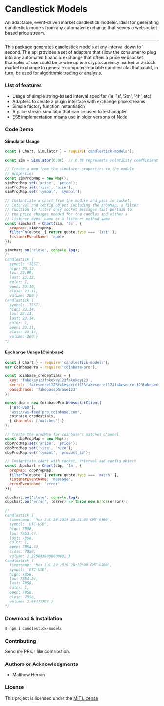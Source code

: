 Candlestick Models
==================

An adaptable, event-driven market candlestick modeler.  Ideal for generating candlestick models from any automated exchange that serves a websocket-based price stream.

* * *

This package generates candlestick models at any interval down to 1 second.  The api provides a set of adapters that allow the consumer to plug into any automated financial exchange that offers a price websocket.  Examples of use could be to wire up to a cryptocurrency market or a stock market exchange to generate computer-readable candlesticks that could, in turn, be used for algorithmic trading or analysis.

### List of features

*   Usage of simple string-based interval specifier (ie '1s', '2m', '4h', etc)
*   Adapters to create a plugin interface with exchange price streams
*   Simple factory function instantiation
*   A price stream simulator that can be used to test adapter
*   ES5 implementation means use in older versions of Node

### Code Demo

#### Simulator Usage

```js
const { Chart, Simulator } = require('candlestick-models');

const sim = Simulator(0.08); // 0.08 represents volatility coefficient (value from 0 - 1)

// Create a map from the simulator properties to the module 
// properties
const simPropMap = new Map();
simPropMap.set('price', 'price');
simPropMap.set('size', 'size');
simPropMap.set('symbol', 'symbol');

// Instantiate a chart from the module and pass in socket, 
// interval and config object including the propMap, a filter 
// function to filter only socket messages that pertain to 
// the price changes needed for the candles and either a 
// listener event name or a listener method name
const simchart = Chart(sim, '5s', {
  propMap: simPropMap,
  filterFn(quote) { return quote.type === 'last' },
  listenerEventName: 'quote'
});

simchart.on('close', console.log);
/*
Candlestick {
  symbol: 'TEST',
  high: 23.12,
  low: 23.09,
  last: 23.12,
  color: 1,
  open: 23.10,
  close: 23.11,
  volume: 200 }
Candlestick {
  symbol: 'TEST',
  high: 23.14,
  low: 23.11,
  last: 23.14,
  color: 1,
  open: 23.11,
  close: 23.14,
  volume: 200 }
*/
```

#### Exchange Usage (Coinbase)
```js
const { Chart } = require('candlestick-models');
var CoinbasePro = require('coinbase-pro');

const coinbase_credentials = {
  key: 'fakekey123fakekey123fakekey123',
  secret: 'fakesecret123fakesecret123fakesecret123fakesecret123fakesecret123fakesecret123',
  passphrase: 'fakepassphrase123'
};

const cbp = new CoinbasePro.WebsocketClient(
  ['BTC-USD'],
  'wss://ws-feed.pro.coinbase.com',
  coinbase_credentials,
  { channels: ['matches'] }
);

// Create the propMap for coinbase's matches channel
const cbpPropMap = new Map();
cbpPropMap.set('price', 'price');
cbpPropMap.set('size', 'size');
cbpPropMap.set('symbol', 'product_id');

// Instantiate chart with socket, interval and config object
const cbpchart = Chart(cbp, '1m', {
  propMap: cbpPropMap,
  filterFn(quote) { return quote.type === 'match' },
  listenerEventName: 'message',
  errorEventName: 'error'
});

cbpchart.on('close', console.log);
cbpchart.on('error', (error) => throw new Error(error));

/*
Candlestick {
  timestamp: 'Mon Jul 29 2019 20:31:00 GMT-0500',
  symbol: 'BTC-USD',
  high: 7858,
  low: 7853.44,
  last: 7858,
  color: 1,
  open: 7854.43,
  close: 7858,
  volume: 1.2756039000000001 }
Candlestick {
  timestamp: 'Mon Jul 29 2019 20:32:00 GMT-0500',
  symbol: 'BTC-USD',
  high: 7858,
  low: 7854.24,
  last: 7858,
  color: 1,
  open: 7858,
  close: 7858,
  volume: 1.66471794 }
*/
```

### Download & Installation

```shell 
$ npm i candlestick-models 
```

### Contributing

Send me PRs.  I like contribution.

### Authors or Acknowledgments

*   Matthew Herron

### License

This project is licensed under the [MIT License](https://opensource.org/licenses/MIT)